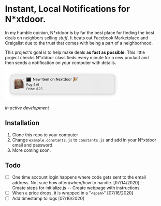 # Instant, Local Notifications for N*xtdoor.

In my humble opinion, N*xtdoor is by far the best place for finding the best deals on neighbors selling _stuff_. It beats out Facebook Marketplace and Craigslist due to the trust that comes with being a part of a neighborhood.

This project's goal is to help make deals **as fast as possible**. This little project checks N*xtdoor classifieds every minute for a new product and then sends a notification on your computer with details.

![Notification](./assets/notification.png)

_in active development_

## Installation

1. Clone this repo to your computer
2. Change `example.constants.js` to `constants.js` and add in your N*xtdoor email and password.
3. More coming soon.

## Todo
- [ ] One time account login happens where code gets sent to the email address. Not sure how often/when/how to handle. [07/14/2020]
    -- Create steps for initialize.js
    -- Create webpage with instructions
- [ ] When a price drops, it is wrapped in a "`<span>`" [07/16/2020]
- [ ] Add timestamp to logs [07/16/2020]
